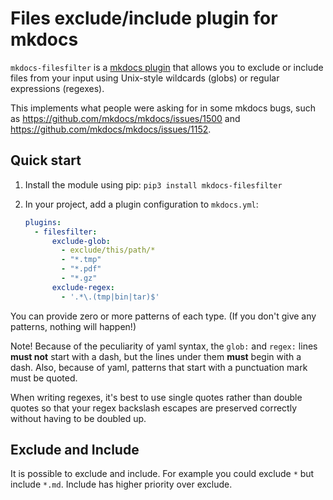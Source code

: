 # Files exclude/include plugin for mkdocs

`mkdocs-filesfilter` is a [mkdocs plugin](http://www.mkdocs.org/user-guide/plugins/) that allows you to exclude or include files from your input using Unix-style wildcards (globs) or regular expressions (regexes).

This implements what people were asking for in some mkdocs bugs, such as <https://github.com/mkdocs/mkdocs/issues/1500> and <https://github.com/mkdocs/mkdocs/issues/1152>.

## Quick start

1. Install the module using pip: `pip3 install mkdocs-filesfilter`

2. In your project, add a plugin configuration to `mkdocs.yml`:

   ```yaml
   plugins:
     - filesfilter:
         exclude-glob:
           - exclude/this/path/*
           - "*.tmp"
           - "*.pdf"
           - "*.gz"
         exclude-regex:
           - '.*\.(tmp|bin|tar)$'
   ```

You can provide zero or more patterns of each type. (If you don't give any patterns, nothing will happen!)

Note! Because of the peculiarity of yaml syntax, the `glob:` and `regex:` lines **must not** start with a dash, but the lines under them **must** begin with a dash.
Also, because of yaml, patterns that start with a punctuation mark must be quoted.

When writing regexes, it's best to use single quotes rather than double quotes so that your regex backslash escapes are preserved correctly without having to be doubled up.

## Exclude and Include

It is possible to exclude and include. For example you could exclude `*` but include `*.md`.
Include has higher priority over exclude.
